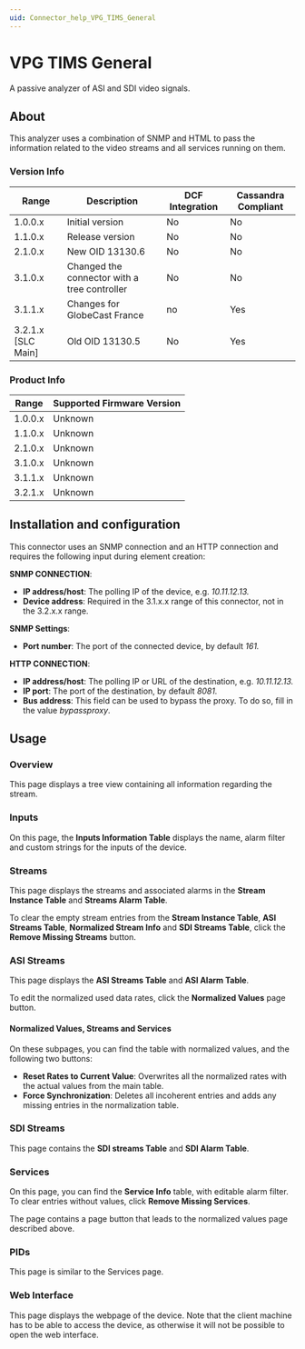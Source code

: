 ```yaml
---
uid: Connector_help_VPG_TIMS_General
---
```


# VPG TIMS General

A passive analyzer of ASI and SDI video signals.

## About

This analyzer uses a combination of SNMP and HTML to pass the information related to the video streams and all services running on them.

### Version Info

| **Range**     | **Description**                           | **DCF Integration** | **Cassandra Compliant** |
|----------------------|-------------------------------------------|---------------------|-------------------------|
| 1.0.0.x              | Initial version                           | No                  | No                      |
| 1.1.0.x              | Release version                           | No                  | No                      |
| 2.1.0.x              | New OID 13130.6                           | No                  | No                      |
| 3.1.0.x              | Changed the connector with a tree controller | No                  | No                      |
| 3.1.1.x              | Changes for GlobeCast France              | no                  | Yes                     |
| 3.2.1.x [SLC Main]   | Old OID 13130.5                           | No                  | Yes                     |

### Product Info

| Range | Supported Firmware Version |
|------------------|-----------------------------|
| 1.0.0.x          | Unknown                     |
| 1.1.0.x          | Unknown                     |
| 2.1.0.x          | Unknown                     |
| 3.1.0.x          | Unknown                     |
| 3.1.1.x          | Unknown                     |
| 3.2.1.x          | Unknown                     |

## Installation and configuration

This connector uses an SNMP connection and an HTTP connection and requires the following input during element creation:

**SNMP CONNECTION**:

- **IP address/host**: The polling IP of the device, e.g. *10.11.12.13.*
- **Device address**: Required in the 3.1.x.x range of this connector, not in the 3.2.x.x range.

**SNMP Settings**:

- **Port number**: The port of the connected device, by default *161.*

**HTTP CONNECTION**:

- **IP address/host**: The polling IP or URL of the destination, e.g. *10.11.12.13.*
- **IP port**: The port of the destination, by default *8081.*
- **Bus address**: This field can be used to bypass the proxy. To do so, fill in the value *bypassproxy*.

## Usage

### Overview

This page displays a tree view containing all information regarding the stream.

### Inputs

On this page, the **Inputs Information Table** displays the name, alarm filter and custom strings for the inputs of the device.

### Streams

This page displays the streams and associated alarms in the **Stream Instance Table** and **Streams Alarm Table**.

To clear the empty stream entries from the **Stream Instance Table**, **ASI Streams Table**, **Normalized Stream Info** and **SDI Streams Table**, click the **Remove Missing Streams** button.

### ASI Streams

This page displays the **ASI Streams Table** and **ASI Alarm Table**.

To edit the normalized used data rates, click the **Normalized Values** page button.

#### Normalized Values, Streams and Services

On these subpages, you can find the table with normalized values, and the following two buttons:

- **Reset Rates to Current Value**: Overwrites all the normalized rates with the actual values from the main table.
- **Force Synchronization**: Deletes all incoherent entries and adds any missing entries in the normalization table.

### SDI Streams

This page contains the **SDI streams Table** and **SDI Alarm Table**.

### Services

On this page, you can find the **Service Info** table, with editable alarm filter. To clear entries without values, click **Remove Missing Services**.

The page contains a page button that leads to the normalized values page described above.

### PIDs

This page is similar to the Services page.

### Web Interface

This page displays the webpage of the device. Note that the client machine has to be able to access the device, as otherwise it will not be possible to open the web interface.
